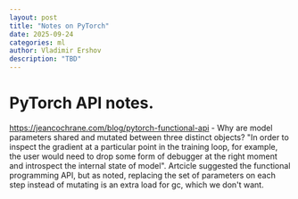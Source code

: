 ```yaml
---
layout: post
title: "Notes on PyTorch"
date: 2025-09-24
categories: ml
author: Vladimir Ershov
description: "TBD"
---
```


# PyTorch API notes. 

https://jeancochrane.com/blog/pytorch-functional-api - Why are model parameters shared and mutated between three distinct objects?
"In order to inspect the gradient at a particular point in the training loop, for example, the user would need to drop some form of debugger at the right moment and introspect the internal state of model". 
Artcicle suggested the functional programming API, but as noted, replacing the set of parameters on each step instead of mutating is an extra load for gc, which we don't want.
